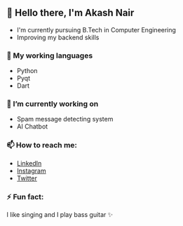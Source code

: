 ## 👋 Hello there, I'm Akash Nair

- I'm currently pursuing B.Tech in Computer Engineering
- Improving my backend skills

### 🔭 My working languages
- Python
- Pyqt
- Dart

### 🌱 I’m currently working on
- Spam message detecting system
- AI Chatbot

### 📫 How to reach me:
- [LinkedIn](https://www.linkedin.com/in/akash-nair-51b04624b/)
- [Instagram](https://www.instagram.com/callme.__sky/)
- [Twitter](https://twitter.com/aki71893)


### ⚡ Fun fact:
I like singing and I play bass guitar ✨

<!--
**aki71893/aki71893** is a ✨ _special_ ✨ repository because its `README.md` (this file) appears on your GitHub profile.

Here are some ideas to get you started:

- 🔭 I’m currently working on ...
- 🌱 I’m currently learning ...
- 👯 I’m looking to collaborate on ...
- 🤔 I’m looking for help with ...
- 💬 Ask me about ...
- 📫 How to reach me: ...
- 😄 Pronouns: ...
- ⚡ Fun fact: ...
-->
